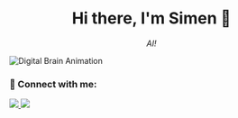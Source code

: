 <h1 align="center">Hi there, I'm Simen 👋</h1>

<p align="center">
  <em>AI!</em>
</p>

![Digital Brain Animation](https://media.giphy.com/media/PjJ1cLHqLEveXysGDB/giphy.gif)


### 🔗 Connect with me:

<p>
  <a href="https://linkedin.com/in/sbfroy">
    <img src="https://img.shields.io/badge/-LinkedIn-0077B5?logo=LinkedIn&logoColor=white&style=flat" />
  </a>
  <a href="mailto:sbfroyland@gmail.com">
    <img src="https://img.shields.io/badge/-Email-D14836?logo=Gmail&logoColor=white&style=flat" />
  </a>
</p>
